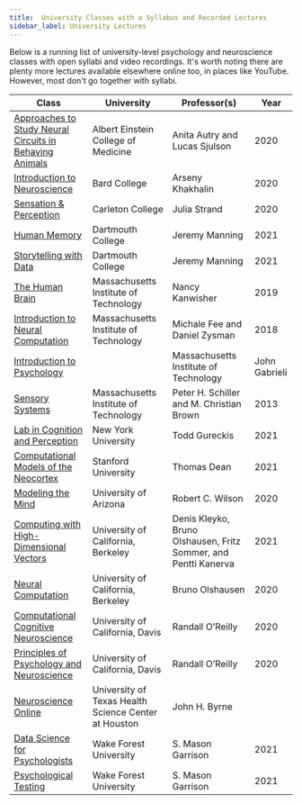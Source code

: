 ```yaml
---
title:  University Classes with a Syllabus and Recorded Lectures
sidebar_label: University Lectures
---
```


Below is a running list of university-level psychology and neuroscience classes with open syllabi and video recordings. It's worth noting there are plenty more lectures available elsewhere online too, in places like YouTube. However, most don't go together with syllabi.

| Class | University | Professor(s) | Year |
|----------|---------|--------------|------|
| [Approaches to Study Neural Circuits in Behaving Animals](https://github.com/SjulsonLab/methods_class) | Albert Einstein College of Medicine | Anita Autry and Lucas Sjulson | 2020 |
| [Introduction to Neuroscience](https://github.com/khakhalin/Teaching/blob/master/Intro_Neuroscience/readings_neuro.md) | Bard College | Arseny Khakhalin | 2020 |
| [Sensation & Perception](https://tinyurl.com/SandP-Strand) | Carleton College | Julia Strand | 2020 |
| [Human Memory](https://github.com/ContextLab/human-memory) | Dartmouth College | Jeremy Manning | 2021 |
| [Storytelling with Data](https://github.com/ContextLab/storytelling-with-data) | Dartmouth College | Jeremy Manning | 2021 |
| [The Human Brain](https://ocw.mit.edu/courses/brain-and-cognitive-sciences/9-13-the-human-brain-spring-2019) | Massachusetts Institute of Technology | Nancy Kanwisher | 2019 |
| [Introduction to Neural Computation](https://ocw.mit.edu/courses/brain-and-cognitive-sciences/9-40-introduction-to-neural-computation-spring-2018/) | Massachusetts Institute of Technology | Michale Fee and Daniel Zysman | 2018 |
| [Introduction to Psychology](https://ocw.mit.edu/courses/brain-and-cognitive-sciences/9-00sc-introduction-to-psychology-fall-2011) | | Massachusetts Institute of Technology | John Gabrieli | 2011 |
| [Sensory Systems](https://ocw.mit.edu/courses/brain-and-cognitive-sciences/9-04-sensory-systems-fall-2013) | Massachusetts Institute of Technology | Peter H. Schiller and M. Christian Brown | 2013 |
| [Lab in Cognition and Perception](https://gureckislab.org/courses/spring21/labincp) | New York University | Todd Gureckis | 2021 |
| [Computational Models of the Neocortex](https://web.stanford.edu/class/cs379c) | Stanford University | Thomas Dean | 2021 |
| [Modeling the Mind](http://u.arizona.edu/~bob/web_NSCS344) | University of Arizona | Robert C. Wilson | 2020 |
| [Computing with High-Dimensional Vectors](https://redwood.berkeley.edu/courses/computing-with-high-dimensional-vectors) | University of California, Berkeley | Denis Kleyko, Bruno Olshausen, Fritz Sommer, and Pentti Kanerva | 2021 |
| [Neural Computation](https://redwood.berkeley.edu/courses/vs265) | University of California, Berkeley | Bruno Olshausen | 2020 |
| [Computational Cognitive Neuroscience](https://compcogneuro.org) | University of California, Davis | Randall O’Reilly | 2020 |
| [Principles of Psychology and Neuroscience](https://principlesofpsych.org) | University of California, Davis | Randall O’Reilly | 2020 |
| [Neuroscience Online](https://nba.uth.tmc.edu/neuroscience) | University of Texas Health Science Center at Houston | John H. Byrne	| |
| [Data Science for Psychologists](https://datascience4psych.github.io/DataScience4Psych) | Wake Forest University | S. Mason Garrison | 2021 |
| [Psychological Testing](https://r-computing-lab.github.io/psychtesting) | Wake Forest University | S. Mason Garrison | 2021 |
